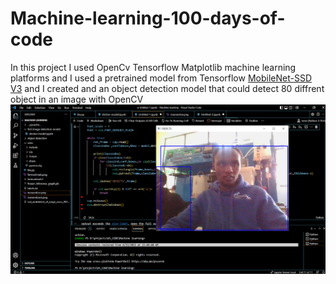 # Machine-learning-100-days-of-code
In this project I used OpenCv Tensorflow Matplotlib machine learning platforms and I used a pretrained model from Tensorflow [MobileNet-SSD V3](https://drive.google.com/file/d/1UNpttDb1u4OiNFVAC2pxz7Oz2vAF5ee0/view?usp=sharing) and I created and an object detection model that could detect 80 diffrent object in an image with OpenCV 
![](https://github.com/Mainamathenge/Machine-learning-100-days-of-code/blob/main/iml%201.PNG)
